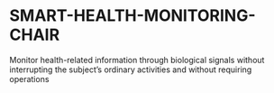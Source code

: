 # SMART-HEALTH-MONITORING-CHAIR
Monitor health-related information through biological signals without interrupting the subject’s ordinary activities and without requiring operations
